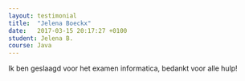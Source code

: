 ```yaml
---
layout: testimonial
title:  "Jelena Boeckx"
date:   2017-03-15 20:17:27 +0100
student: Jelena B.
course: Java
---
```

Ik ben geslaagd voor het examen informatica, bedankt voor alle hulp!
